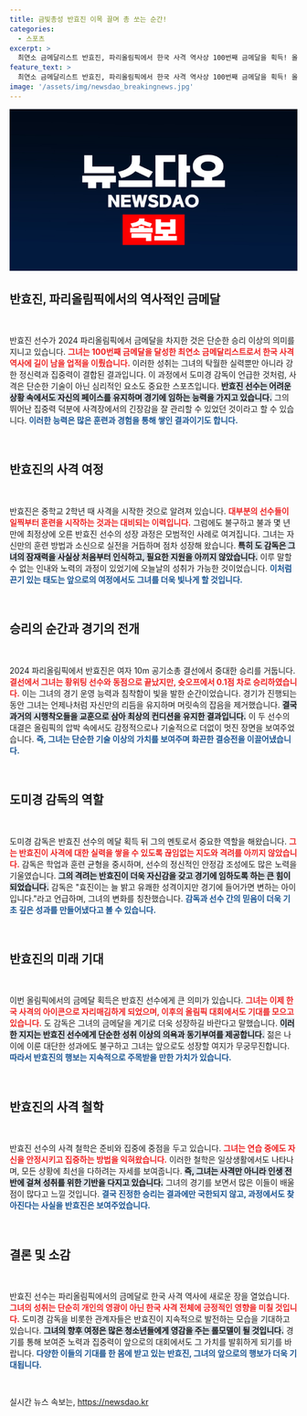 ```yaml
---
title: 금빛총성 반효진 이목 끌며 총 쏘는 순간!
categories:
  - 스포츠
excerpt: >
  최연소 금메달리스트 반효진, 파리올림픽에서 한국 사격 역사상 100번째 금메달을 획득! 올림픽 신기록 동점 후 슛오프 승리로 감동의 순간을 만들어냈다. 그녀의 강한 멘탈과 재능이 빛났다!
feature_text: >
  최연소 금메달리스트 반효진, 파리올림픽에서 한국 사격 역사상 100번째 금메달을 획득! 올림픽 신기록 동점 후 슛오프 승리로 감동의 순간을 만들어냈다. 그녀의 강한 멘탈과 재능이 빛났다!
image: '/assets/img/newsdao_breakingnews.jpg'
---
```


<p><img src="/assets/img/newsdao_breakingnews.jpg" alt="flaretime 속보" /></p>

<h2 data-ke-size="size26">반효진, 파리올림픽에서의 역사적인 금메달</h2>

<p data-ke-size="size16">&nbsp;</p>

<p>반효진 선수가 2024 파리올림픽에서 금메달을 차지한 것은 단순한 승리 이상의 의미를 지니고 있습니다. <b><span style="color: #ee2323;">그녀는 100번째 금메달을 달성한 최연소 금메달리스트로서 한국 사격 역사에 길이 남을 업적을 이뤘습니다.</span></b> 이러한 성취는 그녀의 탁월한 실력뿐만 아니라 강한 정신력과 집중력이 결합된 결과입니다. 이 과정에서 도미경 감독이 언급한 것처럼, 사격은 단순한 기술이 아닌 심리적인 요소도 중요한 스포츠입니다. <b><span style="background-color: #21538527;">반효진 선수는 어려운 상황 속에서도 자신의 페이스를 유지하며 경기에 임하는 능력을 가지고 있습니다.</span></b> 그의 뛰어난 집중력 덕분에 사격장에서의 긴장감을 잘 관리할 수 있었던 것이라고 할 수 있습니다. <b><span style="color: #1a5490;">이러한 능력은 많은 훈련과 경험을 통해 쌓인 결과이기도 합니다.</span></b></p>

<p data-ke-size="size16">&nbsp;</p>

<h2 data-ke-size="size26">반효진의 사격 여정</h2>

<p data-ke-size="size16">&nbsp;</p>

<p>반효진은 중학교 2학년 때 사격을 시작한 것으로 알려져 있습니다. <b><span style="color: #ee2323;">대부분의 선수들이 일찍부터 훈련을 시작하는 것과는 대비되는 이력입니다.</span></b> 그럼에도 불구하고 불과 몇 년 만에 최정상에 오른 반효진 선수의 성장 과정은 모범적인 사례로 여겨집니다. 그녀는 자신만의 훈련 방법과 소신으로 실전을 거듭하며 점차 성장해 왔습니다. <b><span style="background-color: #21538527;">특히 도 감독은 그녀의 잠재력을 사실상 처음부터 인식하고, 필요한 지원을 아끼지 않았습니다.</span></b> 이루 말할 수 없는 인내와 노력의 과정이 있었기에 오늘날의 성취가 가능한 것이었습니다. <b><span style="color: #1a5490;">이처럼 끈기 있는 태도는 앞으로의 여정에서도 그녀를 더욱 빛나게 할 것입니다.</span></b></p>

<p data-ke-size="size16">&nbsp;</p>

<h2 data-ke-size="size26">승리의 순간과 경기의 전개</h2>

<p data-ke-size="size16">&nbsp;</p>

<p>2024 파리올림픽에서 반효진은 여자 10m 공기소총 결선에서 중대한 승리를 거둡니다. <b><span style="color: #ee2323;">결선에서 그녀는 황위팅 선수와 동점으로 끝났지만, 슛오프에서 0.1점 차로 승리하였습니다.</span></b> 이는 그녀의 경기 운영 능력과 침착함이 빛을 발한 순간이었습니다. 경기가 진행되는 동안 그녀는 언제나처럼 자신만의 리듬을 유지하며 머릿속의 잡음을 제거했습니다. <b><span style="background-color: #21538527;">결국 과거의 시행착오들을 교훈으로 삼아 최상의 컨디션을 유지한 결과입니다.</span></b> 이 두 선수의 대결은 올림픽의 압박 속에서도 감정적으로나 기술적으로 더없이 멋진 장면을 보여주었습니다. <b><span style="color: #1a5490;">즉, 그녀는 단순한 기술 이상의 가치를 보여주며 화끈한 결승전을 이끌어냈습니다.</span></b></p>

<p data-ke-size="size16">&nbsp;</p>

<h2 data-ke-size="size26">도미경 감독의 역할</h2>

<p data-ke-size="size16">&nbsp;</p>

<p>도미경 감독은 반효진 선수의 메달 획득 뒤 그의 멘토로서 중요한 역할을 해왔습니다. <b><span style="color: #ee2323;">그는 반효진이 사격에 대한 실력을 쌓을 수 있도록 끊임없는 지도와 격려를 아끼지 않았습니다.</span></b> 감독은 학업과 훈련 균형을 중시하며, 선수의 정신적인 안정감 조성에도 많은 노력을 기울였습니다. <b><span style="background-color: #21538527;">그의 격려는 반효진이 더욱 자신감을 갖고 경기에 임하도록 하는 큰 힘이 되었습니다.</span></b> 감독은 "효진이는 늘 밝고 유쾌한 성격이지만 경기에 들어가면 변하는 아이입니다."라고 언급하며, 그녀의 변화를 칭찬했습니다. <b><span style="color: #1a5490;">감독과 선수 간의 믿음이 더욱 기초 깊은 성과를 만들어냈다고 볼 수 있습니다.</span></b></p>

<p data-ke-size="size16">&nbsp;</p>

<h2 data-ke-size="size26">반효진의 미래 기대</h2>

<p data-ke-size="size16">&nbsp;</p>

<p>이번 올림픽에서의 금메달 획득은 반효진 선수에게 큰 의미가 있습니다. <b><span style="color: #ee2323;">그녀는 이제 한국 사격의 아이콘으로 자리매김하게 되었으며, 이후의 올림픽 대회에서도 기대를 모으고 있습니다.</span></b> 도 감독은 그녀의 금메달을 계기로 더욱 성장하길 바란다고 말했습니다. <b><span style="background-color: #21538527;">이러한 지지는 반효진 선수에게 단순한 성취 이상의 의욕과 동기부여를 제공합니다.</span></b> 젊은 나이에 이룬 대단한 성과에도 불구하고 그녀는 앞으로도 성장할 여지가 무궁무진합니다. <b><span style="color: #1a5490;">따라서 반효진의 행보는 지속적으로 주목받을 만한 가치가 있습니다.</span></b></p>

<p data-ke-size="size16">&nbsp;</p>

<h2 data-ke-size="size26">반효진의 사격 철학</h2>

<p data-ke-size="size16">&nbsp;</p>

<p>반효진 선수의 사격 철학은 준비와 집중에 중점을 두고 있습니다. <b><span style="color: #ee2323;">그녀는 연습 중에도 자신을 안정시키고 집중하는 방법을 익혀왔습니다.</span></b> 이러한 철학은 일상생활에서도 나타나며, 모든 상황에 최선을 다하려는 자세를 보여줍니다. <b><span style="background-color: #21538527;">즉, 그녀는 사격만 아니라 인생 전반에 걸쳐 성취를 위한 기반을 다지고 있습니다.</span></b> 그녀의 경기를 보면서 많은 이들이 배울 점이 많다고 느낄 것입니다. <b><span style="color: #1a5490;">결국 진정한 승리는 결과에만 국한되지 않고, 과정에서도 찾아진다는 사실을 반효진은 보여주었습니다.</span></b></p>

<p data-ke-size="size16">&nbsp;</p>

<h2 data-ke-size="size26">결론 및 소감</h2>

<p data-ke-size="size16">&nbsp;</p>

<p>반효진 선수는 파리올림픽에서의 금메달로 한국 사격 역사에 새로운 장을 열었습니다. <b><span style="color: #ee2323;">그녀의 성취는 단순히 개인의 영광이 아닌 한국 사격 전체에 긍정적인 영향을 미칠 것입니다.</span></b> 도미경 감독을 비롯한 관계자들은 반효진이 지속적으로 발전하는 모습을 기대하고 있습니다. <b><span style="background-color: #21538527;">그녀의 향후 여정은 많은 청소년들에게 영감을 주는 롤모델이 될 것입니다.</span></b> 경기를 통해 보여준 노력과 집중력이 앞으로의 대회에서도 그 가치를 발휘하게 되기를 바랍니다. <b><span style="color: #1a5490;">다양한 이들의 기대를 한 몸에 받고 있는 반효진, 그녀의 앞으로의 행보가 더욱 기대됩니다.</span></b></p>

<p data-ke-size="size16">&nbsp;</p>
실시간 뉴스 속보는, <a href="https://newsdao.kr" rel="dofollow">https://newsdao.kr</a>


